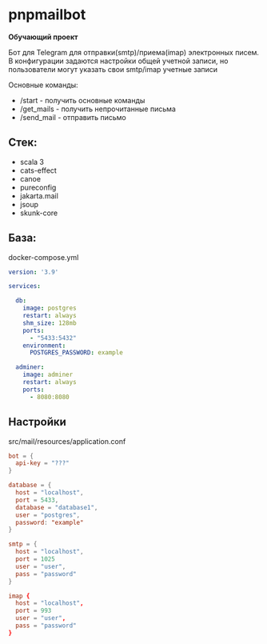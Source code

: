 # pnpmailbot

**Обучающий проект**

Бот для Telegram для отправки(smtp)/приема(imap) электронных писем.
В конфигурации задаются настройки общей учетной записи, но пользователи могут указать свои smtp/imap учетные записи 

Основные команды:

- /start - получить основные команды
- /get_mails - получить непрочитанные письма
- /send_mail - отправить письмо

## Стек: 

- scala 3
- cats-effect
- canoe
- pureconfig
- jakarta.mail
- jsoup
- skunk-core

## База:

docker-compose.yml
```yml
version: '3.9'

services:

  db:
    image: postgres
    restart: always
    shm_size: 128mb
    ports:
      - "5433:5432"
    environment:
      POSTGRES_PASSWORD: example

  adminer:
    image: adminer
    restart: always
    ports:
      - 8080:8080
```

##  Настройки 

src/mail/resources/application.conf

```conf
bot = {
  api-key = "???"
}

database = {
  host = "localhost",
  port = 5433,
  database = "database1",
  user = "postgres",
  password: "example"
}

smtp = {
  host = "localhost",
  port = 1025
  user = "user",
  pass = "password"
}

imap {
  host = "localhost",
  port = 993
  user = "user",
  pass = "password"
}
```